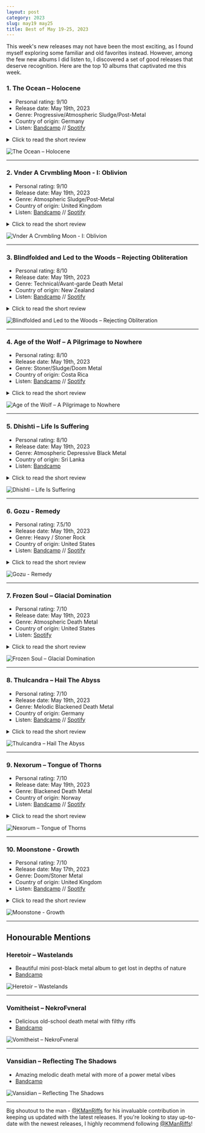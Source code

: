 ```yaml
---
layout: post
category: 2023
slug: may19 may25
title: Best of May 19-25, 2023
---
```


This week's new releases may not have been the most exciting, as I found myself exploring some familiar and old favorites instead. 
However, among the few new albums I did listen to, I discovered a set of good releases that deserve recognition. 
Here are the top 10 albums that captivated me this week.

### 1. The Ocean – Holocene

- Personal rating: 9/10
- Release date: May 19th, 2023
- Genre: Progressive/Atmospheric Sludge/Post-Metal
- Country of origin: Germany
- Listen: [Bandcamp](https://theocean.bandcamp.com/album/holocene) // [Spotify](https://open.spotify.com/album/1JS5Xf3DiLfVAb904ZGlyT?si=iqqQy8hxQV2lkWxba0-NGg)

<details>
  <summary>Click to read the short review</summary>
  <p>
The Ocean is an extraordinary band with an amazing discography. While this particular album starts off with a bit mellower tone, it gradually built up momentum, captivating me completely. I've got addicted to this album very fast, and I personally think it's the band's third best work till date - right after Precambrian and Heliocentric.
  </p>
</details>

![The Ocean – Holocene](/img/halocene.jpg)

---

### 2. Vnder A Crvmbling Moon - I: Oblivion

- Personal rating: 9/10
- Release date: May 19th, 2023
- Genre: Atmospheric Sludge/Post-Metal
- Country of origin: United Kingdom
- Listen: [Bandcamp](https://vnderacrvmblingmoon.bandcamp.com/album/i-oblivion) // [Spotify](https://open.spotify.com/album/1cJfyfFvvPYqMHdehdb7vG)

<details>
  <summary>Click to read the short review</summary>
  <p>
This is the most underappreciated releases of this week in my opinion. This is a truly remarkable fusion of atmospheric sludge, funeral doom, and epic doom, creating a captivating mix of emotions encompassing sadness, happiness, and anger! This contains classical high-register doom vocals and also harsh vocals in a perfectly balanced manner. The atmosphere on this album is a top notch, imo. Rating this 2nd in the week list but could be in my year-end AOTY list as this is a slow grower.
  </p>
</details>

![Vnder A Crvmbling Moon - I: Oblivion](/img/vvoblivion.jpg)

---

### 3. Blindfolded and Led to the Woods – Rejecting Obliteration

- Personal rating: 8/10
- Release date: May 19th, 2023
- Genre: Technical/Avant-garde Death Metal
- Country of origin: New Zealand
- Listen: [Bandcamp](https://balttw.bandcamp.com/album/rejecting-obliteration) // [Spotify](https://open.spotify.com/album/6fLYgbsENDl7dLQJIDrvNd)

<details>
  <summary>Click to read the short review</summary>
  <p>
    As I'm listening to this band's music for the first time, I find myself completely mesmerized by this album. It's an explosive compilation of technicality, sheer brutality, and breathtaking riffs. The vocal style displayed throughout the album is truly the standout element. Since this album has unquestionably captivated me, I'll definitely explore their previous works. Can't wait to unravel more of their briliant musicianship.
  </p>
</details>

![Blindfolded and Led to the Woods – Rejecting Obliteration](/img/blind-obilteration.jpg)


---

### 4. Age of the Wolf – A Pilgrimage to Nowhere

- Personal rating: 8/10
- Release date: May 19th, 2023
- Genre: Stoner/Sludge/Doom Metal
- Country of origin: Costa Rica
- Listen: [Bandcamp](https://sleepingchurchrecords.bandcamp.com/album/pilgrimage-to-nowhere) // [Spotify](https://open.spotify.com/album/3vfh6x2hwZdP50uMTEF0Qr)

<details>
  <summary>Click to read the short review</summary>
  <p>
A solid sophomore release from these guys, and they released a remarkable piece of music that will resonate with fans of doom metal. It skillfully combines elements of classic doom metal, atmospheric psychedelia, and post-metal. The instrumental sections are particularly noteworthy, showcasing exceptional musicianship. The guitar work and riffs are beautifully arranged and the psychedelic vocals on this album are truly outstanding, adding an extra layer of brilliance to the overall sound.
  </p> 
</details>

![Age of the Wolf – A Pilgrimage to Nowhere](/img/agewolf-piligrimage.jpeg)

---

### 5. Dhishti – Life Is Suffering

- Personal rating: 8/10
- Release date: May 19th, 2023
- Genre: Atmospheric Depressive Black Metal
- Country of origin: Sri Lanka
- Listen: [Bandcamp](https://satanath.bandcamp.com/album/sat361-dhishti-life-is-suffering-2023)

<details>
  <summary>Click to read the short review</summary>
  <p>
This album art and the country of origin of the band immediately caught my attention. The album is incredibly captivating, to the point where I found myself reading and understanding the lyrics of each and every song. An amazing blend of ancient Sri Lankan traditions with a touch of captivating depressive atmosphere makes this album a true standout of the week for me. I'm grateful that I stumbled upon this through the Twitter community.
  </p>
</details>

![Dhishti – Life Is Suffering](/img/dhishti-lis.jpg)

---

### 6. Gozu - Remedy

- Personal rating: 7.5/10
- Release date: May 19th, 2023
- Genre: Heavy / Stoner Rock
- Country of origin: United States
- Listen: [Bandcamp]() // [Spotify](https://open.spotify.com/album/3zYbDo3I6oeN0jUUdugoFL)

<details>
  <summary>Click to read the short review</summary>
  <p>
Gozu, an underappreciated band in the stoner psych rock realm, never fails to impress. If you are into Stoner/Psych/Heavy/Doom/Rock genres, their entire discography is an absolute must-listen. On this particular album, they have exceptional riffs that hit harder than their previous works. It's as if they've expertly crafted a flawless fusion of the distinct styles found in the works of Freedom Hawk, Wo Fat, and Khemmis.
  </p>
</details>

![Gozu - Remedy](/img/gozu-remedy.jpg)


---

### 7. Frozen Soul – Glacial Domination

- Personal rating: 7/10
- Release date: May 19th, 2023
- Genre: Atmospheric Death Metal
- Country of origin: United States
- Listen: [Spotify](https://open.spotify.com/album/3Sutt8XXMVGBs8NQeLY7v0)

<details>
  <summary>Click to read the short review</summary>
  <p>
  This is an absolute powerhouse in the realm of extreme death metal. Fans of crushing, bone-shattering music will undoubtedly find themselves enthralled by every single track from this relentless force. Glacial Domination takes a step towards an even heavier direction than their previous two albums, pushing the boundaries of brutality to new heights. ICY CHAOS with ASS FUCKING AGGRESSION.
  </p>
</details>

![Frozen Soul – Glacial Domination](/img/glacial.jpg)


---

### 8. Thulcandra – Hail The Abyss

- Personal rating: 7/10
- Release date: May 19th, 2023
- Genre: Melodic Blackened Death Metal
- Country of origin: Germany
- Listen: [Bandcamp](https://thulcandra.bandcamp.com/album/hail-the-abyss) // [Spotify](https://open.spotify.com/album/3dGCSviVjsc466RJYlR0DI)

<details>
  <summary>Click to read the short review</summary>
  <p>
Don't know why, but there are way too many blackened death metal releases this yeart. But, there are a very few bands out there who pumped me up through their melo-black sounds and these dudes fucking killed it. This is my favorite blackened death album so far. Each album they released is an absolute marvel, accompanied by captivating blue album artwork that adds an extra layer of beauty. While one may draw comparisons to bands like Dissection, Thulcandra manages to transcend mere imitation, showcasing their unique style and artistic vision throughout their entire discography. 
  </p>
</details>

![Thulcandra – Hail The Abyss](/img/hailabyss.jpg)

---

### 9. Nexorum – Tongue of Thorns

- Personal rating: 7/10
- Release date: May 19th, 2023
- Genre: Blackened Death Metal
- Country of origin: Norway
- Listen: [Bandcamp](https://nexorum.bandcamp.com/album/tongue-of-thorns) // [Spotify](https://open.spotify.com/album/4iu4YlweU0E0UzJOBsrQeT)

<details>
  <summary>Click to read the short review</summary>
  <p>
This is a intense and brutal punch of aggressive blackened death metal album. It leans more towards black metal but with a strong influence from death metal, resulting in a crushing and filthy sound. It has a satisfying production, avoiding the chaotic production often found in typical blackened death metal releases. If you want to get your ass fucked with some filthy dose of aggressive black metal, this is an absolute must-listen! 
  </p>
</details>

![Nexorum – Tongue of Thorns](/img/nexorum-thorns.jpg)


---

### 10. Moonstone - Growth

- Personal rating: 7/10
- Release date: May 17th, 2023
- Genre: Doom/Stoner Metal
- Country of origin: United Kingdom
- Listen: [Bandcamp](https://moonstonedoom.bandcamp.com/album/growth) // [Spotify](https://open.spotify.com/album/2LBdD7olPzae4gDwoGQNSo)

<details>
  <summary>Click to read the short review</summary>
  <p>
 Another underappreciated musical gem from last week, that caught my attention, and I just wanted to to include it here. I discovered this band just this week, and I must say, this album is truly amazing. It delivers a beautiful blend of doomy riffs that rampage through each track, accompanied by classic stoner vibes. These dudes crafted a remarkable piece of work that will satisfy any fan of heavy doom metal!
  </p>
</details>

![Moonstone - Growth](/img/moonstone-growth.jpg)


---

## Honourable Mentions

### Heretoir – Wastelands

- Beautiful mini post-black metal album to get lost in depths of nature
- [Bandcamp](https://artofpropaganda.bandcamp.com/album/wastelands)

![Heretoir – Wastelands](/img/her-waste.jpg)

---

### Vomitheist – NekroFvneral

- Delicious old-school death metal with filthy riffs
- [Bandcamp](https://vomitheistdm.bandcamp.com/album/nekrofvneral)

![Vomitheist – NekroFvneral](/img/vomit-nekro.jpg)

---

### Vansidian – Reflecting The Shadows

- Amazing melodic death metal with more of a power metal vibes
- [Bandcamp](https://vansidian.bandcamp.com/album/reflecting-the-shadows)

![Vansidian – Reflecting The Shadows](/img/vansidian.jpg)


---

Big shoutout to the man - [@KManRiffs](https://twitter.com/KManriffs) for his invaluable contribution in keeping us updated with the latest releases. If you're looking to stay up-to-date with the newest releases, I highly recommend following [@KManRiffs](https://twitter.com/KManriffs)!
